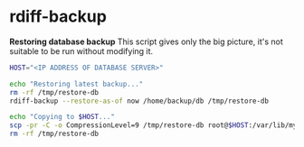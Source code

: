 rdiff-backup
============
**Restoring database backup**
This script gives only the big picture, it's not suitable to be run without modifying it.

```sh
HOST="<IP ADDRESS OF DATABASE SERVER>"

echo "Restoring latest backup..."
rm -rf /tmp/restore-db
rdiff-backup --restore-as-of now /home/backup/db /tmp/restore-db

echo "Copying to $HOST..."
scp -pr -C -o CompressionLevel=9 /tmp/restore-db root@$HOST:/var/lib/mysql
rm -rf /tmp/restore-db
```

